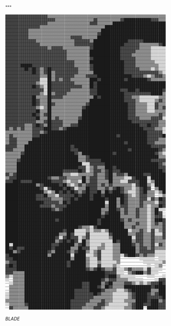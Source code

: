 """<pre style="font-size: 10px;">
▓▓▓▓▓▓▓▓▓▓▓▓▓▓▓▓▓▓▓▓▓▓▒▒▒▒▒▒▒▒▒▒▒▒▒▒▒▒▒▒▒▒▒▒▒▒▒▒▒▒▒▒▒▒▒▒▒▒▒▒▒▒▒▒▒▒▒▒▒▒▒▒▒▒▒▒▒▒▒▒▒▒▒▒▒▒░░▒▒▒▒▒▒▒▒▒▒▒▒░░▒▒░░░░░░░░░░▒▒▒▒▒▒▒▒░░░░░░░░░░
▓▓▓▓▓▓▓▓▓▓▓▓▓▓▓▓▓▓▓▓▓▓▓▓▓▓▒▒▒▒▒▒▒▒▒▒▒▒▒▒▒▒▒▒▒▒▓▓▒▒▒▒▒▒▒▒▒▒▒▒▓▓██████████████▓▓▓▓▒▒▒▒▒▒▒▒░░▒▒▒▒▒▒▒▒▒▒▒▒▒▒░░░░░░░░░░▒▒▒▒▒▒▒▒░░░░▒▒▒▒░░
▓▓▓▓▓▓▓▓▓▓▓▓▓▓▓▓▓▓▓▓▓▓▒▒▒▒▒▒▒▒▒▒▒▒▒▒▒▒▒▒▒▒▒▒▓▓▓▓▒▒▒▒▒▒▒▒████████████████████████████▓▓▒▒▒▒▒▒▒▒▒▒▒▒▒▒▒▒▒▒░░░░░░░░░░▒▒▒▒▒▒▒▒▒▒▒▒▒▒░░░░
▓▓▓▓▓▓▓▓▓▓▓▓▓▓▓▓▓▓▒▒▒▒▒▒▒▒▒▒▒▒▒▒▒▒▒▒▒▒▒▒▒▒▒▒▒▒▒▒▒▒▒▒██████████████████████████████████████▓▓▒▒▒▒▒▒▒▒▒▒▒▒░░░░░░░░░░░░▒▒▒▒▒▒▒▒▒▒░░░░░░
▓▓▓▓▓▓▓▓▓▓▓▓▒▒▒▒▒▒▒▒▒▒▒▒▒▒▒▒▒▒▒▒▒▒▒▒▒▒▒▒▒▒▒▒▒▒▒▒▒▒██████████████████████████████████████████▒▒▒▒▒▒▒▒▒▒▒▒░░░░░░░░░░░░▒▒▒▒▒▒▒▒▒▒░░░░░░
▓▓▓▓▓▓▓▓▓▓▓▓▒▒▒▒▒▒▒▒▒▒▒▒▒▒▒▒▒▒▒▒▒▒▒▒▒▒▒▒▒▒▒▒▒▒▒▒▓▓██████████████████████████████████████████▒▒▒▒░░▒▒░░░░▒▒░░░░░░░░░░░░▒▒▒▒▒▒░░░░░░░░
▓▓▓▓▓▓▓▓▓▓▓▓▒▒▒▒▒▒▒▒▒▒▒▒▒▒▒▒▒▒▒▒▒▒▓▓▓▓▓▓▒▒▒▒▒▒▒▒████████████████████████████████████████████▓▓▒▒▒▒░░░░░░░░░░░░▒▒▒▒▒▒▒▒▒▒▒▒▒▒░░░░░░░░
▓▓▓▓▓▓▓▓▓▓▓▓▓▓▓▓▒▒▒▒▒▒▒▒▒▒▒▒▒▒▒▒▒▒▒▒▓▓▓▓▓▓▓▓▒▒██████████████████▓▓▓▓▓▓▓▓████████████████████▓▓▒▒▒▒░░░░░░░░░░░░░░▒▒▒▒▒▒▒▒░░░░░░░░░░░░
▓▓▓▓▓▓▓▓▓▓▓▓▓▓▓▓▓▓▒▒▒▒▒▒▒▒▒▒▒▒▒▒▒▒▒▒▓▓▓▓▓▓▓▓▓▓████████████████▓▓▓▓▓▓▓▓▒▒▒▒▒▒▒▒▒▒▓▓██▓▓▓▓▒▒▒▒▓▓▒▒▒▒░░░░░░░░░░░░░░░░▒▒▒▒░░░░░░░░░░░░░░
▓▓▓▓▓▓▓▓▓▓▓▓▓▓▓▓▓▓▓▓▓▓▒▒▓▓▓▓▓▓▒▒▒▒▒▒▒▒▒▒▒▒▒▒▓▓██████████████▓▓▓▓▓▓▓▓▓▓▒▒▒▒▒▒░░░░░░░░░░▒▒▒▒▒▒▓▓▒▒▒▒░░░░░░░░░░░░▒▒▒▒▒▒▒▒░░░░░░░░░░░░░░
▓▓▓▓▓▓▓▓▓▓▓▓▓▓▓▓▓▓▓▓▓▓▓▓▓▓▓▓▓▓▓▓▒▒▒▒▒▒▒▒▒▒▒▒████████████████▓▓▓▓▓▓▓▓▒▒▒▒▒▒▒▒░░░░░░░░░░░░░░▒▒▒▒▒▒▒▒░░▒▒▒▒░░░░▒▒▒▒▒▒▒▒░░░░░░░░░░░░░░░░
▓▓▓▓▓▓▓▓▓▓▓▓▓▓▓▓▓▓▓▓▓▓▓▓▓▓▓▓▓▓▓▓▒▒▒▒▒▒▒▒▒▒▒▒████████████████▓▓▓▓▓▓▒▒▒▒▒▒▒▒▒▒░░░░░░░░░░░░░░░░▒▒▒▒▒▒▒▒▒▒▒▒▒▒▒▒▒▒▒▒▒▒▒▒░░░░░░░░░░░░░░░░
▓▓▓▓▓▓▓▓▓▓▓▓▓▓▓▓▓▓▓▓▓▓▓▓▓▓▓▓▓▓▓▓▒▒▒▒▒▒▒▒▒▒▒▒▓▓██████████████▓▓▓▓▓▓▓▓▒▒▒▒▒▒▒▒░░░░░░░░░░░░░░░░▒▒▒▒▒▒▒▒▒▒▒▒▒▒▒▒▒▒▒▒▒▒▒▒░░░░░░░░░░░░░░░░
▓▓▓▓▓▓▓▓▓▓▓▓▓▓▓▓▓▓▓▓▓▓▓▓▓▓▓▓▓▓▓▓▓▓▓▓▒▒▒▒▒▒▒▒██████████████████▓▓▓▓▓▓▒▒▒▒▒▒▒▒▒▒░░░░░░░░░░░░░░▒▒▒▒▒▒▒▒▒▒▒▒▒▒▒▒▒▒░░▒▒░░▒▒░░░░░░░░░░░░░░
▓▓▓▓▓▓▓▓██████▓▓▓▓▓▓▓▓▓▓▓▓▓▓▓▓▓▓▓▓▓▓▒▒▒▒▒▒▒▒▓▓████████████████▓▓▓▓▓▓▒▒▒▒▒▒▒▒▒▒▒▒░░░░░░░░░░░░░░▒▒▒▒▒▒▒▒▒▒▒▒▒▒▒▒░░░░░░░░░░░░░░░░░░░░░░
▓▓▓▓▓▓▓▓▓▓██▓▓██▓▓▒▒▓▓██▓▓▓▓▓▓▓▓▓▓▓▓▓▓▒▒▒▒▒▒▓▓████████████████▓▓▓▓▓▓▓▓▒▒▒▒▒▒░░▒▒░░░░░░░░░░░░▒▒▒▒▒▒▒▒▒▒▒▒▒▒▒▒░░░░░░░░░░░░░░░░░░░░░░░░
▓▓▓▓▓▓▓▓▓▓▓▓▓▓██▓▓▒▒▓▓██▒▒▓▓▓▓▓▓▓▓▓▓▓▓▒▒▒▒▒▒▒▒████████████████▓▓▓▓▓▓▓▓▓▓▓▓▓▓▓▓▓▓▒▒░░░░░░░░░░▒▒▒▒▒▒▒▒▒▒▒▒▒▒▒▒░░░░░░░░░░░░░░░░░░░░░░░░
▓▓▓▓▓▓▓▓▓▓▓▓▓▓▓▓▓▓▒▒▒▒██▒▒▓▓▓▓▓▓▓▓▓▓▒▒▒▒▒▒▓▓▓▓▓▓██████████████████▓▓▓▓▓▓▒▒░░▒▒▓▓▓▓▒▒▒▒▒▒▓▓██▒▒▓▓▒▒▒▒▒▒▒▒▒▒▒▒░░░░░░░░░░░░░░░░░░░░░░░░
▓▓▓▓▓▓▓▓▓▓▓▓▓▓▓▓▓▓░░░░██▒▒▓▓▒▒▓▓▓▓▒▒▒▒▒▒▒▒▒▒████▓▓████████████▓▓██████████▓▓▒▒▒▒▒▒▒▒░░▓▓▓▓██▓▓▓▓▓▓▒▒▒▒▒▒▒▒▒▒░░░░░░░░░░░░░░░░░░░░░░░░
▓▓▓▓▓▓▓▓▓▓▓▓▓▓▓▓▒▒░░░░██▓▓▓▓▓▓▓▓▓▓▓▓▒▒▒▒▒▒▒▒██▓▓████████████████████████████████████▓▓▓▓██████████▓▓▒▒▒▒▒▒▒▒▒▒░░░░░░░░░░░░░░░░░░░░░░
▓▓▓▓▓▓▓▓▓▓▓▓▓▓██▓▓▒▒░░██▓▓▓▓▓▓▓▓▓▓▓▓▓▓▓▓▒▒▒▒██▓▓████████████████████████████████████▓▓████████████▒▒▒▒▒▒▒▒▒▒▒▒░░░░░░░░░░░░░░░░░░░░░░
▓▓▓▓▓▓▓▓▓▓▓▓▓▓▓▓▓▓▓▓░░██▓▓▓▓▓▓▓▓▓▓▒▒▒▒▒▒▒▒▒▒▓▓▓▓████████████▓▓▓▓████▓▓████████████▓▓░░▓▓██████████▒▒▒▒▒▒▒▒▒▒▒▒▒▒░░░░░░░░░░░░░░░░░░░░
▓▓▓▓▓▓▓▓▓▓▓▓▓▓▓▓▓▓▒▒░░██▒▒▓▓▓▓▓▓▒▒▒▒▒▒▒▒▒▒▒▒▓▓▓▓██████████████▓▓▓▓▓▓▓▓▓▓▓▓▓▓██████▒▒░░▒▒██████▓▓▒▒▒▒░░░░▒▒▒▒▒▒░░░░░░░░░░░░░░░░░░░░░░
▓▓▓▓▓▓▓▓▓▓▓▓▓▓██▒▒▒▒▒▒██▓▓▓▓▓▓▒▒▒▒▒▒▒▒▒▒▒▒▒▒▒▒██▓▓████████████▓▓▓▓▒▒▒▒░░░░░░░░░░▒▒▒▒░░░░▒▒▒▒▒▒▒▒▒▒▒▒░░░░░░▒▒▒▒▒▒░░░░░░░░░░░░░░░░░░░░
▓▓▓▓▓▓▓▓▓▓▓▓▓▓██▓▓▒▒▒▒██▒▒▒▒▒▒▒▒▒▒▒▒▒▒▒▒▒▒▒▒██████████████████▓▓▓▓▓▓▒▒░░░░░░░░▒▒▓▓▒▒░░░░░░░░▒▒▒▒▒▒▒▒▒▒░░▒▒▒▒▒▒▒▒▒▒░░░░░░░░░░░░░░░░░░
▓▓▓▓▓▓▓▓▓▓▓▓▓▓██▓▓▒▒▒▒██▓▓▒▒▒▒▒▒▒▒▒▒▒▒▒▒▒▒▓▓████████████████████▓▓▓▓▒▒▒▒▒▒░░░░▓▓▒▒▒▒░░┈┈▒▒░░▒▒▒▒▒▒▒▒▒▒░░░░▒▒▒▒▒▒▒▒░░░░░░░░░░░░░░░░░░
▓▓▓▓▓▓▓▓▓▓▓▓▓▓▓▓▒▒░░▒▒██▒▒▒▒▒▒▒▒▒▒▒▒▒▒▒▒▓▓██████████████████████▓▓▓▓▒▒▒▒▒▒░░░░▓▓▒▒▓▓▓▓▒▒▓▓▒▒▒▒▒▒▒▒▒▒░░░░░░░░▒▒▒▒▒▒▒▒░░░░░░░░░░░░░░░░
▓▓▓▓▓▓▓▓▓▓▓▓▓▓▓▓██▒▒▒▒██▒▒▒▒▒▒▒▒▒▒▒▒▒▒▒▒████████████████████████▓▓▓▓▒▒▒▒▒▒░░░░▒▒▒▒▒▒▒▒▒▒▒▒▒▒▒▒░░░░░░░░░░░░░░░░▒▒▒▒▒▒▒▒░░░░░░░░░░░░░░
▓▓▓▓▓▓▓▓▓▓▓▓▓▓██▓▓▒▒▓▓██▒▒▒▒▒▒▒▒▒▒▒▒▒▒▒▒████████████████████████▓▓▓▓▒▒▒▒▒▒▒▒▒▒▒▒▓▓▒▒░░▒▒▓▓▒▒▒▒░░░░░░░░░░░░░░░░▒▒▒▒▒▒▒▒░░░░░░░░░░░░░░
▓▓▓▓▓▓▓▓▓▓▓▓▓▓▓▓██▒▒▒▒██▒▒▓▓▒▒▒▒▒▒▒▒▒▒▓▓████████████████████████▓▓▓▓▓▓▒▒▒▒▒▒▓▓▓▓▓▓░░░░░░▓▓▓▓▒▒░░░░░░░░░░░░░░░░░░▒▒▒▒▒▒░░░░░░░░░░░░░░
▓▓▓▓▓▓▓▓▓▓▓▓▓▓▓▓▒▒▒▒▓▓██▓▓▓▓▓▓▒▒▒▒▒▒▒▒████████████████████████████▓▓▓▓▓▓▓▓▓▓▓▓▓▓▒▒▒▒▒▒▒▒▒▒▓▓▒▒▒▒▒▒░░░░░░░░░░░░░░▒▒▒▒░░░░░░░░░░░░░░░░
▓▓▓▓▓▓▓▓▓▓▒▒▒▒▓▓██▓▓▒▒██▓▓▓▓▓▓▒▒▒▒▓▓▓▓████████████████████████████████▓▓▓▓██▓▓▓▓▒▒▒▒▒▒▒▒▒▒▓▓▒▒▒▒▒▒░░░░░░░░░░░░░░░░░░░░░░░░░░░░░░░░░░
▓▓▒▒▓▓▒▒▓▓▒▒▒▒▓▓▓▓▓▓████▓▓▓▓▒▒▓▓████████████████████████████████████████▓▓▓▓▓▓▒▒▒▒░░░░░░▒▒▒▒▒▒▒▒▒▒░░▒▒░░▓▓▒▒░░░░░░░░░░░░░░░░░░░░░░░░
▒▒▒▒▒▒▒▒▒▒▒▒▒▒▓▓▓▓▒▒▓▓████████████████████████████████████████████████████▓▓▓▓▓▓▓▓░░░░░░▓▓▒▒▒▒░░▒▒▓▓░░██▓▓▒▒░░░░░░░░░░░░░░░░░░░░░░░░
▒▒▓▓▒▒▒▒▒▒▒▒▒▒▓▓▓▓████████████████████████████████████████▓▓██████████████▓▓▓▓▓▓▓▓████▓▓▓▓▒▒▒▒▒▒▓▓░░▒▒████▓▓▒▒▓▓▓▓▒▒░░░░░░░░░░░░░░░░
▒▒▓▓▓▓▒▒▒▒▒▒▒▒████████████████████████████████████████████████████████████▓▓▓▓▓▓▒▒▒▒▒▒▒▒▒▒▒▒▒▒██▓▓▒▒▒▒▓▓████▓▓██▓▓▒▒▒▒░░░░░░░░░░░░░░
▒▒▓▓▓▓▒▒▒▒▒▒██████████████████████████████████████████████████▓▓██████████▓▓▓▓▒▒▒▒▒▒▒▒▓▓▒▒▒▒▒▒▓▓██▒▒▒▒██████████████▓▓▒▒░░░░░░░░░░░░
▓▓▓▓▓▓▒▒▒▒████████████████████████▓▓████████████████████████████████████████▓▓▓▓▓▓▓▓▓▓▒▒▒▒▓▓▓▓▓▓████▓▓▓▓████████████▓▓▓▓▒▒░░░░░░░░░░
▓▓▓▓▒▒▒▒▒▒████████████████████████▓▓▓▓██████████████████████████▓▓██████████████▓▓▒▒▒▒▒▒▒▒██▒▒▓▓▓▓████▓▓██████████████▓▓▓▓▒▒░░░░░░░░
▒▒▒▒▒▒▒▒▓▓██████████████████████████▓▓▒▒████████████████▓▓████████████████████▓▓▒▒░░░░░░░░████▒▒████████▓▓██████▓▓██████▒▒██▒▒░░░░░░
▒▒▒▒▒▒▒▒██████████████████████████████▒▒▒▒▓▓████████████████████████████████████▒▒▒▒░░░░░░▓▓████████████▓▓▓▓████▓▓██████▒▒▓▓▒▒░░░░░░
▒▒▒▒▒▒▓▓██████████████████████████████▒▒▒▒▓▓▓▓▓▓▓▓██████████████████████████▓▓▓▓▓▓▓▓▒▒▒▒▒▒▒▒██████▓▓████▓▓▒▒████░░▒▒████▒▒▒▒▓▓▒▒░░░░
▒▒▒▒▒▒██████████████████████████████████░░░░▓▓▓▓▓▓▓▓████████████████████████████▓▓▒▒██░░▒▒▒▒▒▒██████▓▓████▒▒▓▓██▓▓▒▒▒▒██▒▒▒▒░░▒▒░░░░
▒▒▒▒▒▒████████████████████████████████▓▓▓▓░░▒▒▓▓▒▒▒▒████▓▓██████████████████████▓▓▓▓▓▓▓▓▒▒▒▒░░██████▓▓████▓▓▓▓██▓▓░░▒▒██▒▒▒▒░░▒▒▓▓░░
▒▒▒▒▒▒████████████████████████▓▓▓▓▓▓▓▓██▓▓░░▒▒▓▓▓▓▒▒▓▓██▓▓▓▓██████████████████████▓▓████▒▒▒▒▒▒▒▒████▓▓████▓▓▓▓██▓▓▒▒░░██▒▒▒▒▒▒░░░░▓▓
▓▓▒▒▓▓████████████████████████▒▒▒▒░░░░▒▒▒▒▒▒▒▒▓▓▒▒▒▒▓▓██▒▒▓▓▓▓▒▒████████▓▓▓▓████████▒▒██▓▓▒▒▒▒▒▒████▓▓▓▓██▓▓▓▓██▓▓▒▒▒▒▓▓▒▒▒▒▓▓▒▒░░▒▒
▒▒▓▓▓▓████████████████▓▓▒▒▒▒▓▓▓▓▒▒▒▒▒▒▒▒██▒▒▓▓▓▓▒▒▒▒▓▓██▒▒▒▒▒▒░░░░▓▓██████░░██████████▓▓██▓▓▒▒░░▒▒████▓▓████▓▓████▒▒▓▓▓▓▒▒▒▒██▓▓░░░░
▓▓▓▓████▓▓▓▓▓▓██████████▓▓▓▓▓▓▒▒░░▒▒▒▒░░██▒▒▓▓▓▓▒▒▒▒▒▒██▒▒▒▒░░░░▓▓▓▓▓▓████░░▒▒██████▓▓██▓▓██▒▒░░░░████▓▓████▓▓▓▓██▒▒▓▓▒▒▓▓▒▒▓▓▒▒░░░░
████████████████▒▒▓▓████████▓▓██▒▒░░▒▒▓▓▒▒▓▓▓▓▓▓▒▒▓▓▒▒▓▓▒▒▒▒▒▒▒▒▒▒░░▓▓████▒▒░░████████████▒▒▒▒░░░░████▓▓████▓▓▓▓██▒▒▓▓▓▓▓▓▓▓▓▓▒▒▒▒░░
██████████████████▓▓░░▓▓██████▓▓██▓▓░░▒▒▒▒██▓▓▓▓▒▒▒▒▓▓▒▒▓▓██▓▓▒▒▒▒░░▒▒▓▓██▓▓┈┈▒▒██████▓▓████▓▓▓▓▒▒▒▒██████▓▓▒▒▒▒██▓▓▓▓▓▓▓▓▒▒▓▓▒▒▒▒░░
████████████████████▒▒░░▒▒██▓▓██▓▓██▓▓▒▒▓▓██▓▓▓▓██▒▒██▓▓████▓▓▒▒░░░░▒▒▓▓██▒▒▒▒░░▒▒████████████▓▓▒▒░░██████▓▓▒▒▒▒████▓▓▓▓██▓▓▓▓▓▓▒▒▒▒
████████████████▓▓▓▓██▒▒▒▒░░▓▓▓▓▓▓▓▓██▓▓████▓▓████▓▓██████████▓▓▒▒░░▒▒▓▓▓▓▒▒▒▒┈┈░░▒▒████████████▓▓▒▒▓▓████▓▓▒▒▓▓████▓▓▓▓▓▓▓▓▓▓▒▒▒▒░░
████████████████▓▓▓▓▓▓▓▓▒▒▒▒▒▒▓▓▓▓██▓▓██████▓▓██████▓▓████▒▒██▓▓▒▒▒▒▒▒▓▓▓▓░░▓▓▒▒██▓▓██████████████▒▒▓▓██▓▓▓▓▓▓▓▓████▒▒██▓▓▓▓▓▓▒▒░░░░
████████████████████▓▓▓▓▓▓▓▓▒▒██▓▓██████████████████░░████▒▒██▓▓▒▒▒▒▒▒▓▓▒▒▒▒▒▒░░▓▓▓▓▓▓████████████▓▓████▒▒██▓▓▒▒██▓▓▓▓▓▓▓▓▓▓▒▒░░░░░░
██████████████████▓▓▓▓▓▓▒▒▓▓▓▓▓▓████████████████████▒▒████▒▒▓▓▓▓▒▒▒▒▒▒▓▓▒▒░░▒▒▒▒██▓▓▓▓▓▓██████████████▒▒▒▒██▒▒▓▓██▓▓▓▓▓▓▓▓▓▓▒▒▒▒░░▒▒
████████████████████████▓▓▒▒▓▓████████████████████▒▒▒▒████▓▓▒▒▓▓▒▒▒▒▓▓▒▒▒▒░░▒▒██░░░░▓▓▓▓██████▓▓▓▓▓▓▒▒▒▒▒▒▓▓▓▓▓▓██▓▓▓▓▓▓▓▓▓▓▓▓▒▒▒▒▒▒
██████████████████████████████████████████████████▒▒▓▓██████▒▒▓▓▒▒▒▒▓▓▒▒▒▒░░▒▒██▓▓┈┈░░▓▓████▓▓░░▒▒▒▒▒▒▒▒▒▒▒▒▓▓▓▓▓▓▓▓████▓▓▓▓▓▓▒▒▒▒▒▒
██████████████████████████████████████████████████▓▓████████▒▒▒▒▒▒▒▒▓▓▒▒▒▒░░▒▒▓▓▓▓░░┈┈░░████▓▓░░▒▒▓▓██▓▓▓▓▓▓██████████████▓▓▓▓▓▓██▓▓
██████████████████████████▓▓████████████████████▓▓██████████▓▓▒▒▓▓▒▒▒▒▒▒▒▒░░▒▒████▓▓┈┈┈┈██████▓▓████████████████████████████████▓▓▒▒
████████████████████████████████████████████████▓▓████████████▒▒▒▒▒▒▓▓▒▒▒▒░░▒▒▓▓▒▒▓▓┈┈┈┈▒▒████████████████████████████████████▓▓▒▒░░
██████████████████████████████████████▓▓▒▒▒▒░░▓▓██████████████▒▒▒▒▓▓▒▒▒▒▒▒░░▒▒▒▒▒▒▓▓░░┈┈┈┈▓▓██████████████████████████████████▓▓▒▒░░
██████████████████████████████▓▓████░░░░░░▒▒░░▒▒▒▒░░▒▒██████████░░▒▒▒▒▓▓▒▒░░▓▓░░▒▒▓▓▒▒┈┈┈┈▒▒▓▓████████████████████████████████▓▓▒▒▒▒
████████████████████████████▒▒▒▒██▓▓░░░░░░▓▓░░░░░░░░░░▓▓████████▒▒▒▒▓▓▓▓▒▒▒▒▓▓░░░░▓▓▒▒┈┈┈┈░░▒▒██████████████████████████████████▒▒▓▓
██████████████████████████▓▓░░▓▓██▓▓▓▓░░▒▒▓▓░░░░░░░░░░▒▒██████████░░▓▓▓▓▒▒▒▒▓▓▒▒▒▒▓▓░░┈┈┈┈┈┈▒▒██████████████████████████████████████
██████████████████████████▒▒▓▓██▓▓██▓▓░░██▒▒░░░░░░░░░░░░██▓▓██████▒▒▓▓▓▓▒▒▒▒▓▓▒▒▒▒▒▒░░┈┈┈┈┈┈▒▒▓▓████████████████████████████████████
██░░████████████████████▓▓▓▓████████▒▒▓▓██▒▒░░░░░░▒▒░░░░▒▒▒▒██████▓▓▒▒▓▓▒▒▒▒▓▓░░▓▓▒▒░░┈┈┈┈┈┈▒▒▓▓██████████████████████████▓▓▒▒▓▓██▒▒
██▓▓██▓▓▓▓██████████████▓▓████████▒▒▒▒██▓▓▓▓░░░░▒▒▒▒░░░░▒▒▒▒████████▒▒▓▓▓▓▒▒▓▓▒▒▒▒▒▒░░┈┈┈┈┈┈▓▓▒▒████████████████████████████▓▓▓▓▓▓▓▓
████▒▒▓▓██████████████▓▓▒▒██████▓▓▒▒▓▓████▒▒░░▒▒▓▓░░░░░░▒▒▒▒████████▒▒▓▓▓▓▓▓▓▓░░░░░░░░┈┈┈┈░░▒▒▒▒████████████████████████████████▓▓▒▒
▓▓████████████████████▒▒██████████░░██████░░░░▒▒▓▓░░░░░░▒▒▒▒░░▓▓████▓▓▒▒▓▓▒▒▒▒░░░░░░┈┈┈┈┈┈░░▒▒▒▒████▓▓██████████████████████████████
▓▓▓▓██████████████████████████████▒▒██████▒▒░░░░▓▓░░░░░░▒▒▒▒┈┈┈┈┈┈┈┈┈┈░░░░░░░░┈┈░░░░┈┈┈┈┈┈░░▒▒▒▒████▓▓██████████████████████████████
▒▒▓▓▓▓██████████████████████████▓▓████████▒▒░░░░▒▒░░░░░░░░▒▒┈┈┈┈┈┈┈┈┈┈┈┈░░░░░░░░░░▒▒┈┈┈┈┈┈░░▒▒▒▒████▒▒██████████████████████████████
▓▓██▓▓██████████████████████████▓▓████████▒▒░░░░▓▓░░░░░░▒▒░░┈┈┈┈┈┈┈┈┈┈┈┈┈┈░░┈┈░░▒▒┈┈┈┈┈┈░░▒▒▒▒▒▒▓▓██▒▒██████████████████████████████
▓▓▓▓▓▓████████████████████████████████████▓▓▒▒▓▓██▓▓▒▒▒▒▓▓░░░░▒▒▓▓▒▒▒▒▒▒░░▓▓░░░░░░┈┈┈┈░░▒▒▒▒▒▒▒▒▓▓██▒▒██████████████████████████████
▓▓▓▓▒▒▒▒▒▒██████████████████████████████████████████▓▓▓▓▓▓░░░░┈┈▒▒▓▓████▒▒▓▓░░░░┈┈┈┈░░░░▒▒▒▒▒▒▓▓████▒▒▓▓██████████████████████████▓▓
▒▒░░▒▒▒▒▒▒██████████████████████████████████████████▓▓████▒▒░░░░░░░░┈┈┈┈┈┈░░░░┈┈┈┈░░▒▒▒▒▒▒▒▒▓▓██████▒▒▓▓████████████████████████░░░░
░░┈┈▒▒▒▒▒▒████████████████████████████████████████▓▓▒▒▓▓▓▓▒▒▒▒▒▒░░░░░░░░┈┈┈┈┈┈░░▓▓▓▓▓▓▒▒▒▒▓▓▓▓██████▓▓▓▓████████████████████▒▒░░░░░░
┈┈░░▒▒▒▒▒▒██████████████████████████████▓▓▓▓██████▒▒▓▓██▒▒▒▒▒▒▓▓▓▓▒▒░░▒▒░░▒▒▓▓▓▓██▓▓▓▓▓▓▓▓▓▓▓▓██████▓▓▒▒▓▓▓▓██████████████░░░░░░░░░░
┈┈▒▒▒▒▒▒▒▒██████████████████████████████▓▓▓▓████▓▓▒▒██▓▓▒▒▒▒▒▒██████████████▓▓████████████▒▒████████▓▓▒▒▓▓▒▒▒▒▓▓████▓▓▒▒░░░░░░░░░░░░
┈┈▒▒▒▒▒▒▒▒██████████████████████████▓▓▓▓▓▓▓▓██████▓▓▒▒▒▒▒▒░░░░▒▒▓▓██████████▒▒▒▒██████████▒▒▓▓██████▓▓▒▒░░░░░░░░░░░░░░░░░░░░░░░░░░░░
░░▒▒▒▒▒▒▒▒██████████████████████████▓▓▓▓▓▓▓▓▓▓██▓▓▒▒▒▒▒▒░░░░░░░░▒▒▓▓██████▓▓▒▒▓▓██████████▓▓▓▓██████▓▓▒▒▒▒░░░░░░░░░░░░░░░░░░░░░░░░░░
░░▒▒▒▒▒▒▒▒██████████████████████████▓▓▓▓▓▓▓▓▓▓▒▒▒▒▒▒▒▒▒▒░░░░░░░░▒▒▓▓██████▓▓▓▓▓▓▓▓██████▓▓▓▓▓▓██████▓▓▓▓▒▒░░░░░░░░░░░░░░░░░░░░░░░░░░
▒▒▒▒▒▒▒▒▒▒████████████████████████▓▓▓▓▓▓▓▓▓▓▒▒▒▒▒▒▓▓▒▒▒▒░░░░░░▒▒▒▒▒▒██████▓▓████▒▒▓▓▓▓▓▓▒▒▒▒▒▒██████▓▓▓▓░░░░░░░░░░▒▒▒▒░░░░░░░░░░░░░░
░░▒▒▒▒▒▒▒▒▓▓██████████████████████▓▓▓▓▓▓▓▓▒▒▒▒▒▒▓▓▓▓▒▒░░░░░░░░░░▒▒▓▓████▓▓▓▓████▓▓▓▓▓▓▓▓▒▒▒▒▒▒████████▓▓░░░░░░░░▒▒▒▒▒▒▒▒░░░░░░▒▒▒▒▒▒
┈┈▓▓▒▒▒▒▒▒▒▒██████████████████████▓▓▓▓▓▓▒▒▒▒▒▒▓▓▓▓▒▒░░░░░░░░░░▒▒▒▒▓▓████┈┈██████▓▓▓▓▓▓▓▓██░░▒▒████████▒▒░░░░░░░░▒▒▒▒▒▒▒▒░░░░▒▒▒▒▒▒░░"""</pre><h6>BLADE
